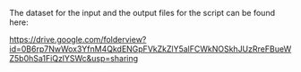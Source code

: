 The dataset for the input and the output files for the  script can be found here:

https://drive.google.com/folderview?id=0B6rp7NwWox3YfnM4QkdENGpFVkZkZlY5alFCWkNOSkhJUzRreFBueWZ5b0hSa1FiQzlYSWc&usp=sharing